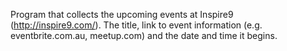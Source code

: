 Program that collects the upcoming events at Inspire9 (http://inspire9.com/). The title, link to event information (e.g. eventbrite.com.au, meetup.com) and the date and time it begins.

